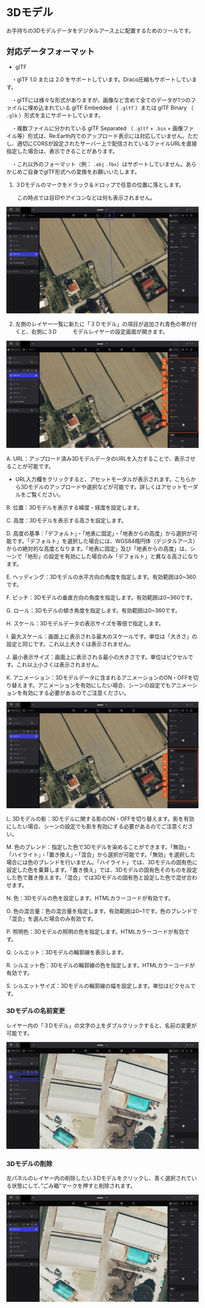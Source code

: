 # 3Dモデル

お手持ちの3Dモデルデータをデジタルアース上に配置するためのツールです。

## 対応データフォーマット

- glTF

　・glTF 1.0 または 2.0 をサポートしています。Draco圧縮もサポートしています。

　・glTFには様々な形式がありますが、画像など含めて全てのデータが1つのファイルに埋め込まれている glTF Embedded （ `.gltf` ）または glTF Binary （ `.glb` ）形式を主にサポートしています。

　・複数ファイルに分かれている glTF Separated （ `.gltf` + `.bin` + 画像ファイル等）形式は、Re:Earth内でのアップロード表示には対応していません。ただし、適切にCORSが設定されたサーバー上で配信されているファイルURLを直接指定した場合は、表示できることがあります。

　・これ以外のフォーマット（例： `.obj` `.fbx`）はサポートしていません。あらかじめご自身でglTF形式への変換をお願いいたします。






1. ３Dモデルのマークをドラック＆ドロップで任意の位置に落とします。

　　この時点では目印やアイコンなどは何も表示されません。

![Group 28.png](3D%E3%83%A2%E3%83%86%E3%82%99%E3%83%AB%20f1546a3c4a5a49d8a7168a27b5e41b38/Group_28.png)

  2.  左側のレイヤー一覧に新たに「３Ｄモデル」の項目が追加され青色の帯が付くと、右側に３D　　　モデルレイヤーの設定画面が開きます。

![Group 29.png](3D%E3%83%A2%E3%83%86%E3%82%99%E3%83%AB%20f1546a3c4a5a49d8a7168a27b5e41b38/Group_29.png)

A.   URL：アップロード済み3DモデルデータのURLを入力することで、表示させることが可能です。

- URL入力欄をクリックすると、アセットモーダルが表示されます。こちらから3Dモデルのアップロードや選択などが可能です。詳しくはアセットモーダルをご覧ください。

B.   位置：3Dモデルを表示する緯度・経度を設定します。

C.   高度：3Dモデルを表示する高さを設定します。

D.   高度の基準：「デフォルト」・「地表に固定」・「地表からの高度」から選択が可能です。「デフォルト」を選択した場合には、WGS84楕円体（デジタルアース）からの絶対的な高度となります。「地表に固定」及び「地表からの高度」は、シーンで「地形」の設定を有効にした場合のみ「デフォルト」と異なる高さになります。

E.    ヘッディング：3Dモデルの水平方向の角度を指定します。有効範囲は0~360です。

F.    ピッチ：3Dモデルの垂直方向の角度を指定します。有効範囲は0~360です。

G.   ロール：3Dモデルの傾き角度を指定します。有効範囲は0~360です。

H.   スケール：3Dモデルデータの表示サイズを等倍で指定します。

 I.    最大スケール：画面上に表示される最大のスケールです。単位は「大きさ」の設定と同じです。これ以上大きくは表示されません。

 J.    最小表示サイズ：画面上に表示される最小の大きさです。単位はピクセルです。これ以上小さくは表示されません。

 K.   アニメーション：3Dモデルデータに含まれるアニメーションのON・OFFを切り替えます。アニメーションを有効にしたい場合、シーンの設定でもアニメーションを有効にする必要があるのでご注意ください。

![Group 31.png](3D%E3%83%A2%E3%83%86%E3%82%99%E3%83%AB%20f1546a3c4a5a49d8a7168a27b5e41b38/Group_31.png)

 L.  3Dモデルの影：3Dモデルに関する影のON・OFFを切り替えます。影を有効にしたい場合、シーンの設定でも影を有効にする必要があるのでご注意ください。

M.  色のブレンド：指定した色で3Dモデルを染めることができます。「無効」・「ハイライト」・「置き換え」・「混合」から選択が可能です。「無効」を選択した場合には色のブレンドを行いません。「ハイライト」では、3Dモデルの固有色に設定した色を乗算します。「置き換え」では、3Dモデルの固有色そのものを設定した色で置き換えます。「混合」では3Dモデルの固有色と設定した色で混ぜ合わせます。

N.   色：3Dモデルの色を設定します。HTMLカラーコードが有効です。

O.   色の混合量：色の混合量を指定します。有効範囲は0~1です。色のブレンドで「混合」を選んだ場合のみ有効です。

P.   照明色：3Dモデルの照明の色を指定します。HTMLカラーコードが有効です。

Q.   シルエット：3Dモデルの輪郭線を表示します。

R.   シルエット色：3Dモデルの輪郭線の色を指定します。HTMLカラーコードが有効です。

S.   シルエットサイズ：3Dモデルの輪郭線の幅を設定します。単位はピクセルです。

### 3Dモデルの名前変更

レイヤー内の「３Dモデル」の文字の上をダブルクリックすると、名前の変更が可能です。

![2023-03-04_14h20_52.png](3D%E3%83%A2%E3%83%86%E3%82%99%E3%83%AB%20f1546a3c4a5a49d8a7168a27b5e41b38/2023-03-04_14h20_52.png)

### 3Dモデルの削除

左パネルのレイヤー内の削除したい３Dモデルをクリックし、青く選択されている状態にして、”ごみ箱”マークを押すと削除されます。

![2023-03-04_14h19_55.png](3D%E3%83%A2%E3%83%86%E3%82%99%E3%83%AB%20f1546a3c4a5a49d8a7168a27b5e41b38/2023-03-04_14h19_55.png)
    
